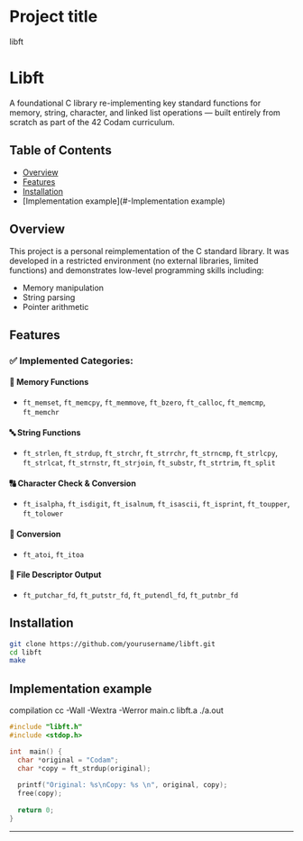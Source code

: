 # Project title 
libft
# Libft
A foundational C library re-implementing key standard functions for memory, string, character, and linked list operations — built entirely from scratch as part of the 42 Codam curriculum.


## Table of Contents
- [Overview](#-overview)
- [Features](#-Features)
- [Installation](#-Installation)
- [Implementation example](#-Implementation example)



## Overview
This project is a personal reimplementation of the C standard library. It was developed in a restricted environment (no external libraries, limited functions) and demonstrates low-level programming skills including:

- Memory manipulation
- String parsing
- Pointer arithmetic



## Features

### ✅ Implemented Categories:

#### 🧠 Memory Functions
- `ft_memset`, `ft_memcpy`, `ft_memmove`, `ft_bzero`, `ft_calloc`, `ft_memcmp`, `ft_memchr`

#### 🔤 String Functions
- `ft_strlen`, `ft_strdup`, `ft_strchr`, `ft_strrchr`, `ft_strncmp`, `ft_strlcpy`, `ft_strlcat`, `ft_strnstr`, `ft_strjoin`, `ft_substr`, `ft_strtrim`, `ft_split`

#### 🔠 Character Check & Conversion
- `ft_isalpha`, `ft_isdigit`, `ft_isalnum`, `ft_isascii`, `ft_isprint`, `ft_toupper`, `ft_tolower`

#### 🔢 Conversion
- `ft_atoi`, `ft_itoa`

#### 📁 File Descriptor Output
- `ft_putchar_fd`, `ft_putstr_fd`, `ft_putendl_fd`, `ft_putnbr_fd`


## Installation

```bash
git clone https://github.com/yourusername/libft.git
cd libft
make 
```


## Implementation example

compilation 
  cc -Wall -Wextra -Werror main.c libft.a
  ./a.out


```c
#include "libft.h"
#include <stdop.h>

int  main() {
  char *original = "Codam";
  char *copy = ft_strdup(original);
  
  printf("Original: %s\nCopy: %s \n", original, copy);
  free(copy);
  
  return 0;
}
```
---
